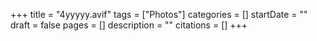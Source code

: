 +++
title = "4yyyyy.avif"
tags = ["Photos"]
categories = []
startDate = ""
draft = false
pages = []
description = ""
citations = []
+++
